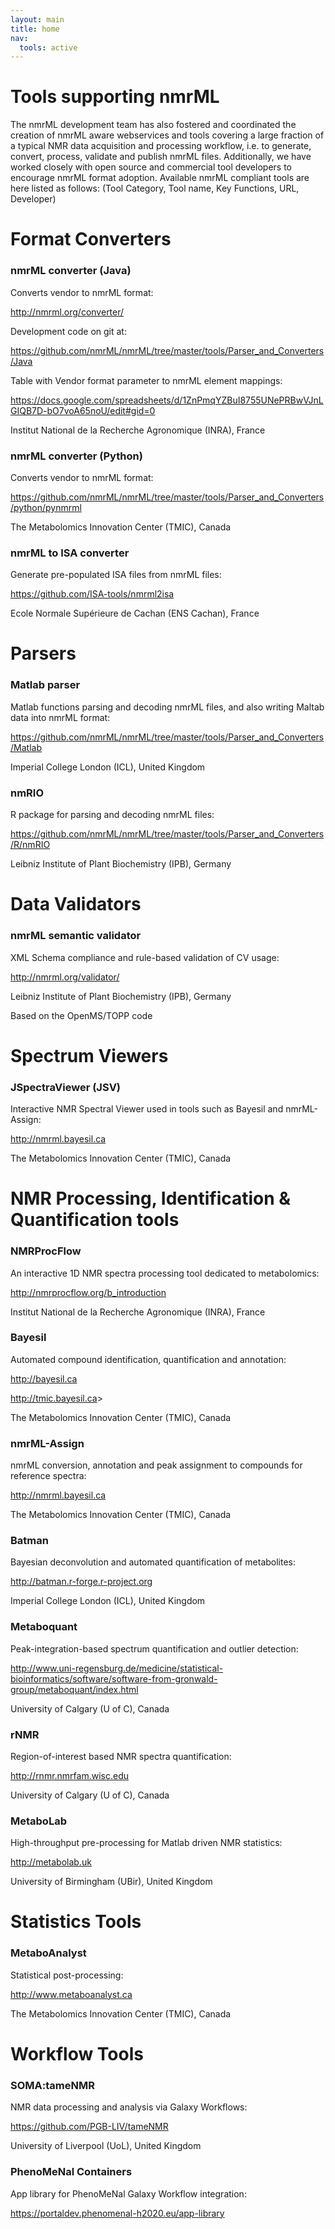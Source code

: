 ```yaml
---
layout: main
title: home
nav:
  tools: active
---
```


# Tools supporting nmrML

The nmrML development team has also fostered and coordinated the creation of nmrML aware webservices and tools covering a large fraction of a typical NMR data acquisition and processing workflow, i.e. to generate, convert, process, validate and publish nmrML files. Additionally, we have worked closely with open source and commercial tool developers to encourage nmrML format adoption. Available nmrML compliant tools are here listed as follows:
(Tool Category, Tool name, Key Functions, URL, Developer)


# Format Converters

### nmrML converter (Java)
Converts vendor to nmrML format:

<http://nmrml.org/converter/>

Development code on git at:

<https://github.com/nmrML/nmrML/tree/master/tools/Parser_and_Converters/Java>

Table with Vendor format parameter to nmrML element mappings:

<https://docs.google.com/spreadsheets/d/1ZnPmqYZBuI8755UNePRBwVJnLGIQB7D-bO7voA65noU/edit#gid=0>


Institut National de la Recherche Agronomique (INRA), France

### nmrML converter (Python)
Converts vendor to nmrML format:

<https://github.com/nmrML/nmrML/tree/master/tools/Parser_and_Converters/python/pynmrml>

The Metabolomics Innovation Center (TMIC), Canada

### nmrML to ISA converter
Generate pre-populated ISA files from nmrML files:

<https://github.com/ISA-tools/nmrml2isa>

Ecole Normale Supérieure de Cachan (ENS Cachan), France


# Parsers

### Matlab parser
Matlab functions parsing and decoding nmrML files, and also writing Maltab data into nmrML format:

<https://github.com/nmrML/nmrML/tree/master/tools/Parser_and_Converters/Matlab>

Imperial College London (ICL), United Kingdom

###  nmRIO
R package for parsing and decoding nmrML files:

<https://github.com/nmrML/nmrML/tree/master/tools/Parser_and_Converters/R/nmRIO>

Leibniz Institute of Plant Biochemistry (IPB), Germany

# Data Validators

### nmrML semantic validator
XML Schema compliance and rule-based validation of CV usage:

<http://nmrml.org/validator/>

Leibniz Institute of Plant Biochemistry (IPB), Germany

Based on the OpenMS/TOPP code

# Spectrum Viewers

### JSpectraViewer (JSV)
Interactive NMR Spectral Viewer used in tools such as Bayesil and nmrML-Assign:

<http://nmrml.bayesil.ca>

The Metabolomics Innovation Center (TMIC), Canada

# NMR Processing, Identification & Quantification tools

### NMRProcFlow
An interactive 1D NMR spectra processing tool dedicated to metabolomics:

<http://nmrprocflow.org/b_introduction>

Institut National de la Recherche Agronomique (INRA), France

### Bayesil
Automated compound identification, quantification and annotation:

<http://bayesil.ca>

<http://tmic.bayesil.ca>>

The Metabolomics Innovation Center (TMIC), Canada

### nmrML-Assign
nmrML conversion, annotation and peak assignment to compounds for reference spectra:

<http://nmrml.bayesil.ca>

The Metabolomics Innovation Center (TMIC), Canada

### Batman
Bayesian deconvolution and automated quantification of metabolites:

<http://batman.r-forge.r-project.org>

Imperial College London (ICL), United Kingdom

### Metaboquant
Peak-integration-based spectrum quantification and outlier detection:

<http://www.uni-regensburg.de/medicine/statistical-bioinformatics/software/software-from-gronwald-group/metaboquant/index.html>

University of Calgary (U of C), Canada

### rNMR
Region-of-interest based NMR spectra quantification:

<http://rnmr.nmrfam.wisc.edu>

University of Calgary (U of C), Canada

### MetaboLab
High-throughput pre-processing for Matlab driven NMR statistics:

<http://metabolab.uk>

University of Birmingham (UBir), United Kingdom

# Statistics Tools

### MetaboAnalyst
Statistical post-processing:

<http://www.metaboanalyst.ca>

The Metabolomics Innovation Center (TMIC), Canada

# Workflow Tools

### SOMA:tameNMR

NMR data processing and analysis via Galaxy Workflows:

<https://github.com/PGB-LIV/tameNMR>

University of Liverpool (UoL), United Kingdom

### PhenoMeNal Containers
App library for PhenoMeNal Galaxy Workflow integration:

<https://portaldev.phenomenal-h2020.eu/app-library>


